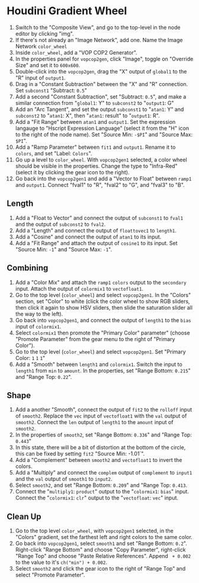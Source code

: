 # Houdini Gradient Wheel

1. Switch to the "Composite View", and go to the top-level in the node editor by clicking "img".
2. If there's not already an "Image Network", add one. Name the Image Network `color_wheel`
3. Inside `color_wheel`, add a "VOP COP2 Generator".
4. In the properties panel for `vopcop2gen`, click "Image", toggle on "Override Size" and set it to `600x600`.
5. Double-click into the `vopcop2gen`, drag the "X" output of `global1` to the "R" input of `output1`.
6. Drag in a "Constant Subtraction" between the "X" and "R" connection. Set `subconst1` "Subtract: `0.5`"
7. Add a second "Constant Subtraction", set "Subtract: `0.5`",  and make a similar connection from "`global1`: Y" to `subconst2` to "`output1`: G"
8. Add an "Arc Tangent", and set the output `subconst1` to "`atan1`: Y" and `subconst2` to "`atan1`: X", then "`atan1`: result" to "`output1`: R".
9. Add a "Fit Range" between `atan1` and `output1`. Set the expression langauge to "Hscript Expression Language" (select it from the "H" icon to the right of the node name). Set "Source Min: `-$PI`" and "Source Max: `$PI`".
10. Add a "Ramp Parameter" between `fit1` and `output1`. Rename it to `colors`, and set "Label: `Colors`".
11. Go up a level to `color_wheel`. With `vopcop2gen1` selected, a color wheel should be visible in the properties. Change the type to "Infra-Red" (select it by clicking the gear icon to the right).
12. Go back into the `vopcop2gen1` and add a "Vector to Float" between `ramp1` and `output1`. Connect "fval1" to "R", "fval2" to "G", and "fval3" to "B".

## Length

1. Add a "Float to Vector" and connect the output of `subconst1` to `fval1` and the output of `subconst2` to `fval2`.
2. Add a "Length" and connect the output of `floattovec1` to `length1`.
3. Add a "Cosine" and connect the output of `atan1` to its input.
4. Add a "Fit Range" and attach the output of `cosine1` to its input. Set "Source Min: `-1`" and "Source Max: `-1`".

## Combining

1. Add a "Color Mix" and attach the `ramp1` `colors` output to the `secondary` input. Attach the output of `colormix1` to `vectofloat1`.
2. Go to the top level (`color_wheel`) and select `vopcop2gen1`. In the "Colors" section, set "Color" to white (click the color wheel to show RGB sliders, then click it again to show HSV sliders, then slide the saturation slider all the way to the left).
3. Go back into `vopcop2gen1`, and connect the output of `length1` to the `bias` input of `colormix1`.
4. Select `colormix1` then promote the "Primary Color" parameter" (choose "Promote Parameter" from the gear menu to the right of "Primary Color").
5. Go to the top level (`color_wheel`) and select `vopcop2gen1`. Set "Primary Color: `1` `1` `1`"
6. Add a "Smooth" between `length1` and `colormix1`. Switch the input to `length1` from `min` to `amount`. In the properties, set "Range Bottom: `0.215`" and "Range Top: `0.22`".

## Shape

1. Add a another "Smooth", connect the output of `fit2` to the `rolloff` input of `smooth2`. Replace the `vec` input of `vectofloat1` with the `val` output of `smooth2`. Connect the `len` output of `length1` to the `amount` input of `smooth2`.
2. In the properties of `smooth2`, set "Range Bottom: `0.336`" and "Range Top: `0.443`"
3. In this state, there will be a bit of distortion at the bottom of the circle, this can be fixed by setting `fit2` "Source Min: -1.01`".
4. Add a "Complement" between `smooth2` and `vectofloat1` to invert the colors.
5. Add a "Multiply" and connect the `complem` output of `complement` to `input1` and the `val` output of `smooth1` to `input2`.
6. Select `smooth2`, and set "Range Bottom: `0.209`" and "Range Top: `0.413`.
7. Connect the "`multiply1`: `product`" output to the "`colormix1`: `bias`" input. Connect the "`colormix1`: `clr`" output to the "`vectofloat`: `vec`" input.

## Clean Up

1. Go to the top level `color_wheel`, with `vopcop2gen1` selected, in the "Colors" gradient, set the farthest left and right colors to the same color.
2. Go back into `vopcop2gen1`, select `smooth1` and set "Range Bottom: `0.2`". Right-click "Range Bottom" and choose "Copy Parameter", right-click "Range Top" and choose "Paste Relative References". Append ` + 0.002` to the value to it's `ch("min") + 0.002`.
3. Select `smooth2` and click the gear icon to the right of "Range Top" and select "Promote Parameter".